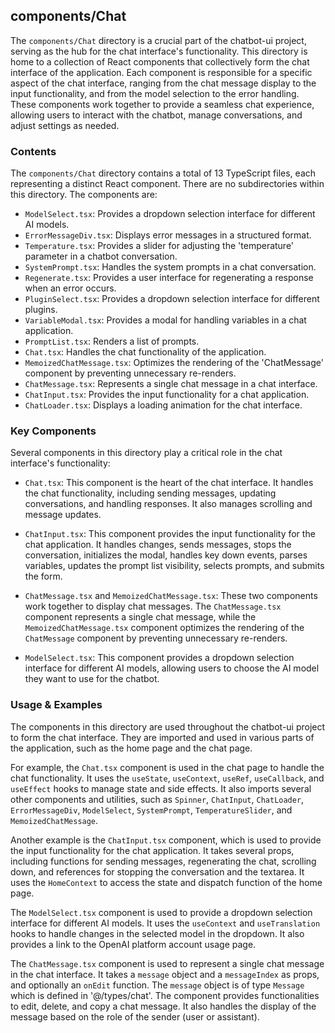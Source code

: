 
## components/Chat

The `components/Chat` directory is a crucial part of the chatbot-ui project, serving as the hub for the chat interface's functionality. This directory is home to a collection of React components that collectively form the chat interface of the application. Each component is responsible for a specific aspect of the chat interface, ranging from the chat message display to the input functionality, and from the model selection to the error handling. These components work together to provide a seamless chat experience, allowing users to interact with the chatbot, manage conversations, and adjust settings as needed.

### Contents

The `components/Chat` directory contains a total of 13 TypeScript files, each representing a distinct React component. There are no subdirectories within this directory. The components are:

- `ModelSelect.tsx`: Provides a dropdown selection interface for different AI models.
- `ErrorMessageDiv.tsx`: Displays error messages in a structured format.
- `Temperature.tsx`: Provides a slider for adjusting the 'temperature' parameter in a chatbot conversation.
- `SystemPrompt.tsx`: Handles the system prompts in a chat conversation.
- `Regenerate.tsx`: Provides a user interface for regenerating a response when an error occurs.
- `PluginSelect.tsx`: Provides a dropdown selection interface for different plugins.
- `VariableModal.tsx`: Provides a modal for handling variables in a chat application.
- `PromptList.tsx`: Renders a list of prompts.
- `Chat.tsx`: Handles the chat functionality of the application.
- `MemoizedChatMessage.tsx`: Optimizes the rendering of the 'ChatMessage' component by preventing unnecessary re-renders.
- `ChatMessage.tsx`: Represents a single chat message in a chat interface.
- `ChatInput.tsx`: Provides the input functionality for a chat application.
- `ChatLoader.tsx`: Displays a loading animation for the chat interface.

### Key Components

Several components in this directory play a critical role in the chat interface's functionality:

- `Chat.tsx`: This component is the heart of the chat interface. It handles the chat functionality, including sending messages, updating conversations, and handling responses. It also manages scrolling and message updates.

- `ChatInput.tsx`: This component provides the input functionality for the chat application. It handles changes, sends messages, stops the conversation, initializes the modal, handles key down events, parses variables, updates the prompt list visibility, selects prompts, and submits the form.

- `ChatMessage.tsx` and `MemoizedChatMessage.tsx`: These two components work together to display chat messages. The `ChatMessage.tsx` component represents a single chat message, while the `MemoizedChatMessage.tsx` component optimizes the rendering of the `ChatMessage` component by preventing unnecessary re-renders.

- `ModelSelect.tsx`: This component provides a dropdown selection interface for different AI models, allowing users to choose the AI model they want to use for the chatbot.

### Usage & Examples

The components in this directory are used throughout the chatbot-ui project to form the chat interface. They are imported and used in various parts of the application, such as the home page and the chat page.

For example, the `Chat.tsx` component is used in the chat page to handle the chat functionality. It uses the `useState`, `useContext`, `useRef`, `useCallback`, and `useEffect` hooks to manage state and side effects. It also imports several other components and utilities, such as `Spinner`, `ChatInput`, `ChatLoader`, `ErrorMessageDiv`, `ModelSelect`, `SystemPrompt`, `TemperatureSlider`, and `MemoizedChatMessage`.

Another example is the `ChatInput.tsx` component, which is used to provide the input functionality for the chat application. It takes several props, including functions for sending messages, regenerating the chat, scrolling down, and references for stopping the conversation and the textarea. It uses the `HomeContext` to access the state and dispatch function of the home page.

The `ModelSelect.tsx` component is used to provide a dropdown selection interface for different AI models. It uses the `useContext` and `useTranslation` hooks to handle changes in the selected model in the dropdown. It also provides a link to the OpenAI platform account usage page.

The `ChatMessage.tsx` component is used to represent a single chat message in the chat interface. It takes a `message` object and a `messageIndex` as props, and optionally an `onEdit` function. The `message` object is of type `Message` which is defined in '@/types/chat'. The component provides functionalities to edit, delete, and copy a chat message. It also handles the display of the message based on the role of the sender (user or assistant).
